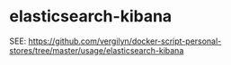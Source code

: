 # elasticsearch-kibana

SEE: <https://github.com/vergilyn/docker-script-personal-stores/tree/master/usage/elasticsearch-kibana>